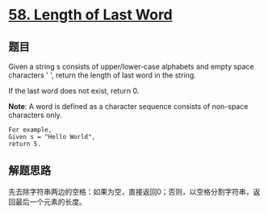 # [58. Length of Last Word](https://leetcode.com/problems/length-of-last-word/)

## 题目

Given a string s consists of upper/lower-case alphabets and empty space characters ' ', return the length of last word in the string.

If the last word does not exist, return 0.

**Note**: A word is defined as a character sequence consists of non-space characters only.

```
For example,
Given s = "Hello World",
return 5.
```

## 解题思路

先去除字符串两边的空格：如果为空，直接返回0；否则，以空格分割字符串，返回最后一个元素的长度。